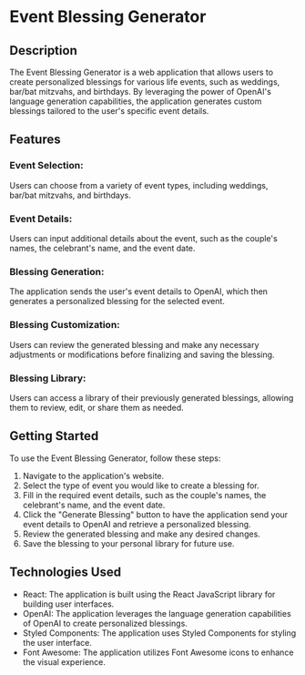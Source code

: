 
# Event Blessing Generator

## Description
The Event Blessing Generator is a web application that allows users to create personalized blessings for various life events, such as weddings, bar/bat mitzvahs, and birthdays. By leveraging the power of OpenAI's language generation capabilities, the application generates custom blessings tailored to the user's specific event details.

## Features
### Event Selection:
Users can choose from a variety of event types, including weddings, bar/bat mitzvahs, and birthdays.
### Event Details:
Users can input additional details about the event, such as the couple's names, the celebrant's name, and the event date.
### Blessing Generation: 
The application sends the user's event details to OpenAI, which then generates a personalized blessing for the selected event.
### Blessing Customization:
Users can review the generated blessing and make any necessary adjustments or modifications before finalizing and saving the blessing.
### Blessing Library:
Users can access a library of their previously generated blessings, allowing them to review, edit, or share them as needed.

## Getting Started
To use the Event Blessing Generator, follow these steps:

1. Navigate to the application's website.
2. Select the type of event you would like to create a blessing for.
3. Fill in the required event details, such as the couple's names, the celebrant's name, and the event date.
4. Click the "Generate Blessing" button to have the application send your event details to OpenAI and retrieve a personalized blessing.
5. Review the generated blessing and make any desired changes.
6. Save the blessing to your personal library for future use.

## Technologies Used
- React: The application is built using the React JavaScript library for building user interfaces.
- OpenAI: The application leverages the language generation capabilities of OpenAI to create personalized blessings.
- Styled Components: The application uses Styled Components for styling the user interface.
- Font Awesome: The application utilizes Font Awesome icons to enhance the visual experience.

